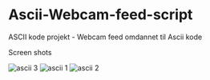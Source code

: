# Ascii-Webcam-feed-script
ASCII kode projekt - Webcam feed omdannet til Ascii kode

Screen shots

![ascii 3](https://user-images.githubusercontent.com/17072539/224671575-15c11d77-a234-4f58-9b0c-3acc252e88a2.png)
![ascii 1](https://user-images.githubusercontent.com/17072539/224671580-d8a890f7-ee41-41a4-b03e-6d5ec1b883d1.png)
![ascii 2](https://user-images.githubusercontent.com/17072539/224671582-fd92c8de-bd34-4e78-85bb-a2ad6820ff0c.png)
